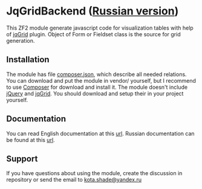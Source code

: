 JqGridBackend ([Russian version](./README_ru.md))
=============
This ZF2 module generate javascript code for visualization tables with help of [jqGrid][] plugin.
Object of Form or Fieldset class is the source for grid generation.

Installation
------------------------
The module has file [composer.json][], which describe all needed relations.
You can download and put the module in vendor/ yourself, but I recommend to use [Composer][] for download and install it.
The module doesn't include [jQuery][] and [jqGrid][]. You should download and setup their in your project yourself.

Documentation
------------
You can read English documentation at this [url](./docs/en/index.md).
Russian documentation can be found at this [url](./docs/ru/index.md).

Support
---------
If you have questions about using the module, create the discussion in repository or send
the email to <kota.shade@yandex.ru>

[composer.json]: ./composer.json
[Composer]: http://getcomposer.org/
[jQuery]: https://jquery.com/
[jqGrid]: http://jqgrid.com/
